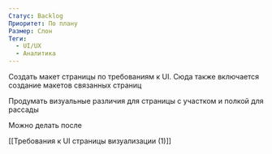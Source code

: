 ```yaml
---
Статус: Backlog
Приоритет: По плану
Размер: Слон
Теги:
  - UI/UX
  - Аналитика
---
```

Создать макет страницы по требованиям к UI. Сюда также включается создание макетов связанных страниц

Продумать визуальные различия для страницы с участком и полкой для рассады

  

Можно делать после

[[Требования к UI страницы визуализации (1)]]